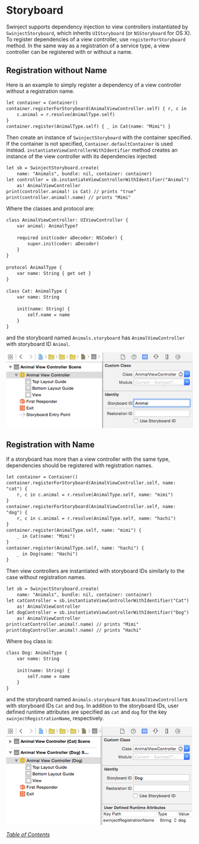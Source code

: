 # Storyboard

Swinject supports dependency injection to view controllers instantiated by `SwinjectStoryboard`, which inherits `UIStoryboard` (or `NSStoryboard` for OS X). To register dependencies of a view controller, use `registerForStoryboard` method. In the same way as a registration of a service type, a view controller can be registered with or without a name.

## Registration without Name

Here is an example to simply register a dependency of a view controller without a registration name.

    let container = Container()
    container.registerForStoryboard(AnimalViewController.self) { r, c in
        c.animal = r.resolve(AnimalType.self)
    }
    container.register(AnimalType.self) { _ in Cat(name: "Mimi") }

Then create an instance of `SwinjectStoryboard` with the container specified. If the container is not specified, `Container.defaultContainer` is used instead. `instantiateViewControllerWithIdentifier` method creates an instance of the view controller with its dependencies injected:

    let sb = SwinjectStoryboard.create(
        name: "Animals", bundle: nil, container: container)
    let controller = sb.instantiateViewControllerWithIdentifier("Animal")
        as! AnimalViewController
    print(controller.animal! is Cat) // prints "true"
    print(controller.animal!.name) // prints "Mimi"

Where the classes and protocol are:

    class AnimalViewController: UIViewController {
        var animal: AnimalType?

        required init(coder aDecoder: NSCoder) {
            super.init(coder: aDecoder)
        }
    }

    protocol AnimalType {
        var name: String { get set }
    }

    class Cat: AnimalType {
        var name: String

        init(name: String) {
            self.name = name
        }
    }

and the storyboard named `Animals.storyboard` has `AnimalViewController` with storyboard ID `Animal`.

![AnimalViewController in Animals.storyboard](./Assets/AnimalViewControllerScreenshot1.png)

## Registration with Name

If a storyboard has more than a view controller with the same type, dependencies should be registered with registration names.

    let container = Container()
    container.registerForStoryboard(AnimalViewController.self, name: "cat") {
        r, c in c.animal = r.resolve(AnimalType.self, name: "mimi")
    }
    container.registerForStoryboard(AnimalViewController.self, name: "dog") {
        r, c in c.animal = r.resolve(AnimalType.self, name: "hachi")
    }
    container.register(AnimalType.self, name: "mimi") {
        _ in Cat(name: "Mimi")
    }
    container.register(AnimalType.self, name: "hachi") {
        _ in Dog(name: "Hachi")
    }

Then view controllers are instantiated with storyboard IDs similarly to the case without registration names.

    let sb = SwinjectStoryboard.create(
        name: "Animals", bundle: nil, container: container)
    let catController = sb.instantiateViewControllerWithIdentifier("Cat")
        as! AnimalViewController
    let dogController = sb.instantiateViewControllerWithIdentifier("Dog")
        as! AnimalViewController
    print(catController.animal!.name) // prints "Mimi"
    print(dogController.animal!.name) // prints "Hachi"

Where `Dog` class is:

    class Dog: AnimalType {
        var name: String

        init(name: String) {
            self.name = name
        }
    }

and the storyboard named `Animals.storyboard` has `AnimalViewController`s with storyboard IDs `Cat` and `Dog`. In addition to the storyboard IDs, user defined runtime attributes are specified as `cat` and `dog` for the key `swinjectRegistrationName`, respectively.

![AnimalViewControllers with user defined runtime attribute in Animals.storyboard](./Assets/AnimalViewControllerScreenshot2.png)

_[Table of Contents](README.md)_
